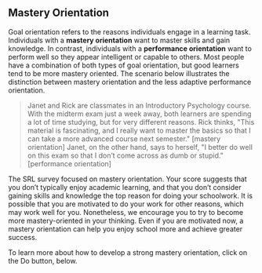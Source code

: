 ## Mastery Orientation

Goal orientation refers to the reasons individuals engage in a learning task.  Individuals with a **mastery orientation** want to master skills and gain knowledge. In contrast, individuals with a **performance orientation** want to perform well so they appear intelligent or capable to others. Most people have a combination of both types of goal orientation, but good learners tend to be more mastery oriented. The scenario below illustrates the distinction between mastery orientation and the less adaptive performance orientation.

> Janet and Rick are classmates in an Introductory Psychology course. With the midterm exam just a week away, both learners are spending a lot of time studying, but for very different reasons. Rick thinks, "This material is fascinating, and I really want to master the basics so that I can take a more advanced course next semester." [mastery orientation] Janet, on the other hand, says to herself, "I better do well on this exam so that I don’t come across as dumb or stupid." [performance orientation]

The SRL survey focused on mastery orientation. Your score suggests that you don’t typically enjoy academic learning, and that you don’t consider gaining skills and knowledge the top reason for doing your schoolwork. It is possible that you are motivated to do your work for other reasons, which may work well for you. Nonetheless, we encourage you to try to become more mastery-oriented in your thinking. Even if you are motivated now, a mastery orientation can help you enjoy school more and achieve greater success.

To learn more about how to develop a strong mastery orientation, click on the Do button, below. 
